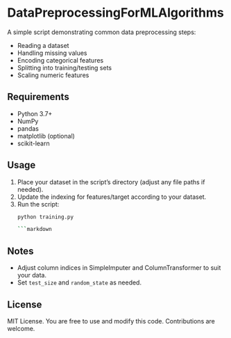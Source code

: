 # DataPreprocessingForMLAlgorithms

A simple script demonstrating common data preprocessing steps:
- Reading a dataset
- Handling missing values
- Encoding categorical features
- Splitting into training/testing sets
- Scaling numeric features

## Requirements
- Python 3.7+
- NumPy
- pandas
- matplotlib (optional)
- scikit-learn

## Usage
1. Place your dataset in the script’s directory (adjust any file paths if needed).
2. Update the indexing for features/target according to your dataset.
3. Run the script:
   ```bash
   python training.py

   ```markdown

## Notes
- Adjust column indices in SimpleImputer and ColumnTransformer to suit your data.
- Set `test_size` and `random_state` as needed.

## License
MIT License. You are free to use and modify this code. Contributions are welcome.
```
